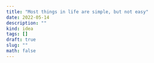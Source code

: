 ```yaml
---
title: "Most things in life are simple, but not easy"
date: 2022-05-14
description: ""
kind: idea
tags: []
draft: true
slug: ""
math: false
---
```

